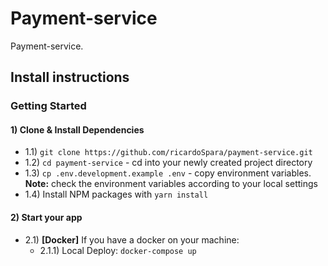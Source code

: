 # **Payment-service**

Payment-service.

## **Install instructions**

### Getting Started

#### 1) Clone & Install Dependencies

- 1.1) `git clone https://github.com/ricardoSpara/payment-service.git`
- 1.2) `cd payment-service` - cd into your newly created project directory
- 1.3) `cp .env.development.example .env` - copy environment variables.
  **Note:** check the environment variables according to your local settings
- 1.4) Install NPM packages with `yarn install`

#### 2) Start your app

- 2.1) **[Docker]** If you have a docker on your machine:
  - 2.1.1) Local Deploy: `docker-compose up`
